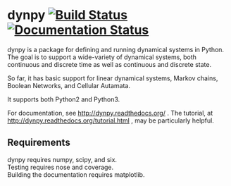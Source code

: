 dynpy [![Build Status](https://travis-ci.org/artemyk/dynpy.svg?branch=master)](https://travis-ci.org/artemyk/dynpy) [![Documentation Status](https://readthedocs.org/projects/dynpy/badge/)](https://readthedocs.org/projects/dynpy/)
===================================================================================================================

dynpy is a package for defining and running dynamical systems in Python.  The
goal is to support a wide-variety of dynamical systems, both continuous and
discrete time as well as continuous and discrete state.

So far, it has basic support for linear dynamical systems, Markov chains, 
Boolean Networks, and Cellular Autamata.  

It supports both Python2 and Python3.

For documentation, see http://dynpy.readthedocs.org/ .  The tutorial, at 
http://dynpy.readthedocs.org/tutorial.html , may be particularly helpful.


Requirements
------------

dynpy requires numpy, scipy, and six.  
Testing requires nose and coverage.  
Building the documentation requires matplotlib.
